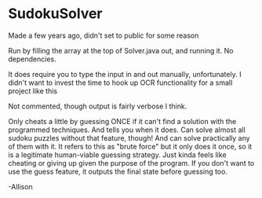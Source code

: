 # SudokuSolver
Made a few years ago, didn't set to public for some reason

Run by filling the array at the top of Solver.java out, and running it. No dependencies. 
 
It does require you to type the input in and out manually, unfortunately. I didn't want to invest the time to hook up OCR functionality for a small project like this

Not commented, though output is fairly verbose I think.

Only cheats a little by guessing ONCE if it can't find a solution with the programmed techniques. And tells you when it does.
Can solve almost all sudoku puzzles without that feature, though! And can solve practically any of them with it.
It refers to this as "brute force" but it only does it once, so it is a legitimate human-viable guessing strategy. Just kinda feels like cheating 
or giving up given the purpose of the program.
If you don't want to use the guess feature, it outputs the final state before guessing too.

-Allison
